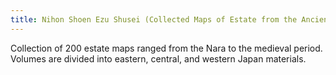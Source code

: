 ```yaml
---
title: Nihon Shoen Ezu Shusei (Collected Maps of Estate from the Ancient and Medieval Eras)
---
```


Collection of 200 estate maps ranged from the Nara to the medieval period. Volumes are divided into eastern, central, and western Japan materials.